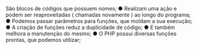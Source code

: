 São blocos de códigos que possuem nomes; ● Realizam uma ação e podem ser reaproveitadas ( chamadas novamente ) ao longo do programa; ● Podemos passar parâmetros para funções, que moldam a sua execução; ● A criação de funções reduz a duplicidade de código; ● E também melhora a manutenção do mesmo; ● O PHP possui diversas funções prontas, que podemos utilizar;